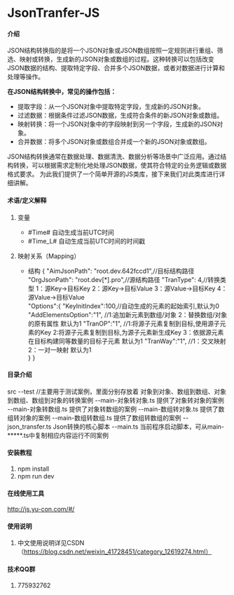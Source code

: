 # JsonTranfer-JS

#### 介绍
JSON结构转换指的是将一个JSON对象或JSON数组按照一定规则进行重组、筛选、映射或转换，生成新的JSON对象或数组的过程。这种转换可以包括改变JSON数据的结构、提取特定字段、合并多个JSON数据，或者对数据进行计算和处理等操作。

**在JSON结构转换中，常见的操作包括：**
- 提取字段：从一个JSON对象中提取特定字段，生成新的JSON对象。
- 过滤数据：根据条件过滤JSON数据，生成符合条件的新JSON对象或数组。
- 映射转换：将一个JSON对象中的字段映射到另一个字段，生成新的JSON对象。
- 合并数据：将多个JSON对象或数组合并成一个新的JSON对象或数组。

JSON结构转换通常在数据处理、数据清洗、数据分析等场景中广泛应用。通过结构转换，可以根据需求定制化地处理JSON数据，使其符合特定的业务逻辑或数据格式要求。
为此我们提供了一个简单开源的JS类库，接下来我们对此类库进行详细讲解。

#### 术语/定义解释

1. 变量
   - #Time#  自动生成当前UTC时间
   - #Time_L# 自动生成当前UTC时间的时间戳
  
2. 映射关系（Mapping）

   - 结构
   {
    "AimJsonPath": "root.dev.642fccd1",//目标结构路径
    "OrgJsonPath": "root.dev[*].pro",//源结构路径
    "TranType": 4,//转换类型  1：源Key->目标Key  2：源Key->目标Value  3：源Value->目标Key 4：源Value->目标Value   
    "Options":{
        "KeyInitIndex":100,//自动生成的元素的起始索引,默认为0
        "AddElementsOption":"1",  //1:追加新元素到数组/对象 2：替换数组/对象的原有属性  默认为1
        "TranOP":"1",  //1:将源子元素复制到目标,使用源子元素的Key 2:将源子元素复制到目标,为源子元素新生成Key 3：依据源元素在目标构建同等数量的目标子元素 默认为1
        "TranWay":"1", //1：交叉映射 2：一对一映射 默认为1       
    }
   }

#### 目录介绍

src
--test //主要用于测试案例，里面分别存放着 对象到对象、数组到数组、对象到数组、数组到对象的转换案例
	--main-对象转对象.ts 提供了对象转对象的案例
  --main-对象转数组.ts 提供了对象转数组的案例
  --main-数组转对象.ts 提供了数组转对象的案例
  --main-数组转数组.ts 提供了数组转数组的案例
--json_transfer.ts Json转换的核心脚本
--main.ts 当前程序启动脚本，可从main-*****.ts中复制相应内容运行不同案例


#### 安装教程

1.  npm install
2.  npm run dev

#### 在线使用工具

http://js.yu-con.com/#/

#### 使用说明

1. 中文使用说明详见CSDN（https://blog.csdn.net/weixin_41728451/category_12619274.html）



#### 技术QQ群

1.  775932762



